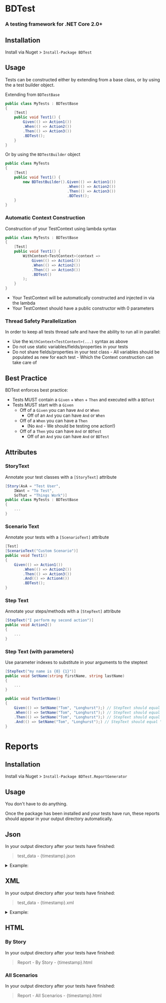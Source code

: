 # BDTest
### A testing framework for .NET Core 2.0+
## Installation
Install via Nuget > `Install-Package BDTest`
## Usage
Tests can be constructed either by extending from a base class, or by using the a test builder object.


Extending from `BDTestBase`

```csharp
public class MyTests : BDTestBase
{
    [Test]
    public void Test1() {
        Given(() => Action1())
        .When(() => Action2())
        .Then(() => Action3())
        .BDTest();
    }
}
```

Or by using the `BDTestBuilder` object

```csharp
public class MyTests 
{
    [Test]
    public void Test1() {
        new BDTestBuilder().Given(() => Action1())
                            .When(() => Action2())
                            .Then(() => Action3())
                            .BDTest();
    }
}
```

### Automatic Context Construction
Construction of your TestContext using lambda syntax

```csharp
public class MyTests : BDTestBase
{
    [Test]
    public void Test1() {
        WithContext<TestContext>(context =>
            Given(() => Action1())
            .When(() => Action2())
            .Then(() => Action3())
            .BDTest()
        );
    }
}
```

 - Your TestContext will be automatically constructed and injected in via the lambda
 - Your TestContext should have a public constructor with 0 parameters

### Thread Safety Parallelization
In order to keep all tests thread safe and have the ability to run all in parallel:
-	Use the `WithContext<TestContext>(...)` syntax as above
-	Do not use static variables/fields/properties in your tests
-	Do not share fields/properties in your test class - All variables should be populated as new for each test - Which the Context construction can take care of

## Best Practice
BDTest enforces best practice: 
- Tests MUST contain a `Given` + `When` + `Then` and executed with a `BDTest`
- Tests MUST start with a `Given`
	- Off of a `Given` you can have `And` or `When`
	  - Off of an `And` you can  have `And` or `When`
	- Off of a `When` you can have a `Then` 
	  - (No `And` - We should be testing one action!)
	- Off of a `Then` you can have `And` or `BDTest`
	  - Off of an `And` you can  have `And` or `BDTest`

## Attributes
### StoryText
Annotate your test classes with a `[StoryText]` attribute

```csharp
[Story(AsA = "Test User",
    IWant = "To Test",
    SoThat = "Things Work")]
public class MyTests : BDTestBase
{
    ...
}
```

### Scenario Text
Annotate your tests with a `[ScenarioText]` attribute

```csharp
[Test]
[ScenarioText("Custom Scenario")]
public void Test1()
{
    Given(() => Action1())
        .When(() => Action2())
        .Then(() => Action3())
        .And(() => Action4())
        .BDTest();
}
```

### Step Text
Annotate your steps/methods with a `[StepText]` attribute

```csharp
[StepText("I perform my second action")]
public void Action2()
{
    ...
}
```

### Step Text (with parameters)

Use parameter indexes to substitute in your arguments to the steptext

```csharp
[StepText("my name is {0} {1}")]
public void SetName(string firstName, string lastName)
{
    ...
}

public void TestSetName() 
{
    Given(() => SetName("Tom", "Longhurst");) // StepText should equal "Given my name is Tom Longhurst"
    .When(() => SetName("Tom", "Longhurst");) // StepText should equal "When my name is Tom Longhurst"
    .Then(() => SetName("Tom", "Longhurst");) // StepText should equal "Then my name is Tom Longhurst"
    .And(() => SetName("Tom", "Longhurst");) // StepText should equal "And my name is Tom Longhurst"
}
```

# Reports
## Installation
Install via Nuget > `Install-Package BDTest.ReportGenerator`
## Usage
You don't have to do anything. 

Once the package has been installed and your tests have run, these reports should appear in your output directory automatically.
## Json
In your output directory after your tests have finished:
> test_data - {timestamp}.json

<details>
<summary>Example:</summary>
<p>

```json
    {
    "TestTimer": {
    
    "TestsStartedAt": "2019-01-11T10:23:50.0230533+00:00",
    
    "TestsFinishedAt": "2019-01-11T10:23:50.6290701+00:00",
    
    "ElapsedTime": "00:00:00.6060168"
    
    },
    
    "Scenarios": [
    
    {
    
    "StartTime": "2019-01-11T10:23:50.551935+00:00",
    
    "EndTime": "2019-01-11T10:23:50.553344+00:00",
    
    "TimeTaken": "0.00:00:00:0014090",
    
    "StoryText": {
    
    "Story": "As a Test User\r\nI want To Test\r\nSo that Things Work\r\n"
    
    },
    
    "ScenarioText": {
    
    "Scenario": "Custom Scenario"
    
    },
    
    "Steps": [
    
    {
    
    "StartTime": "2019-01-11T10:23:50.5519411+00:00",
    
    "EndTime": "2019-01-11T10:23:50.5522994+00:00",
    
    "_stepType": "Given",
    
    "TimeTaken": "0.00:00:00:0003583",
    
    "Exception": null,
    
    "Status": "Passed",
    
    "StepText": "Given Action 1"
    
    },
    
    {
    
    "StartTime": "2019-01-11T10:23:50.5523005+00:00",
    
    "EndTime": "2019-01-11T10:23:50.5528788+00:00",
    
    "_stepType": "When",
    
    "TimeTaken": "0.00:00:00:0005783",
    
    "Exception": null,
    
    "Status": "Passed",
    
    "StepText": "When Action 2 is custom text"
    
    },
    
    {
    
    "StartTime": "2019-01-11T10:23:50.5528798+00:00",
    
    "EndTime": "2019-01-11T10:23:50.5531625+00:00",
    
    "_stepType": "Then",
    
    "TimeTaken": "0.00:00:00:0002827",
    
    "Exception": null,
    
    "Status": "Passed",
    
    "StepText": "Then Action 3"
    
    },
    
    {
    
    "StartTime": "2019-01-11T10:23:50.5531635+00:00",
    
    "EndTime": "2019-01-11T10:23:50.5533388+00:00",
    
    "_stepType": "AndThen",
    
    "TimeTaken": "0.00:00:00:0001753",
    
    "Exception": null,
    
    "Status": "Passed",
    
    "StepText": "And Action 3"
    
    }
    
    ],
    
    "Status": "Passed"
    
    }
    
    ]
    
    }
```
</p>
</details>


## XML
In your output directory after your tests have finished:
> test_data - {timestamp}.xml


<details>
<summary>Example:</summary>
<p>

```xml
    <?xml version="1.0" encoding="utf-16"?>
    
    <TestData>
    
    <TestTimer>
    
    <TestsStartedAt>2019-01-11T10:23:50.0230533+00:00</TestsStartedAt>
    
    <TestsFinishedAt>2019-01-11T10:23:50.6290701+00:00</TestsFinishedAt>
    
    <ElapsedTime>00:00:00.6060168</ElapsedTime>
    
    </TestTimer>
    
    <Scenarios>
    
    <StartTime>2019-01-11T10:23:50.551935+00:00</StartTime>
    
    <EndTime>2019-01-11T10:23:50.553344+00:00</EndTime>
    
    <TimeTaken>0.00:00:00:0014090</TimeTaken>
    
    <StoryText>
    
    <Story>As a Test User
    
    I want To Test
    
    So that Things Work
    
    </Story>
    
    </StoryText>
    
    <ScenarioText>
    
    <Scenario>Custom Scenario</Scenario>
    
    </ScenarioText>
    
    <Steps>
    
    <StartTime>2019-01-11T10:23:50.5519411+00:00</StartTime>
    
    <EndTime>2019-01-11T10:23:50.5522994+00:00</EndTime>
    
    <_stepType>Given</_stepType>
    
    <TimeTaken>0.00:00:00:0003583</TimeTaken>
    
    <Exception  />
    
    <Status>Passed</Status>
    
    <StepText>Given Action 1</StepText>
    
    </Steps>
    
    <Steps>
    
    <StartTime>2019-01-11T10:23:50.5523005+00:00</StartTime>
    
    <EndTime>2019-01-11T10:23:50.5528788+00:00</EndTime>
    
    <_stepType>When</_stepType>
    
    <TimeTaken>0.00:00:00:0005783</TimeTaken>
    
    <Exception  />
    
    <Status>Passed</Status>
    
    <StepText>When Action 2</StepText>
    
    </Steps>
    
    <Steps>
    
    <StartTime>2019-01-11T10:23:50.5528798+00:00</StartTime>
    
    <EndTime>2019-01-11T10:23:50.5531625+00:00</EndTime>
    
    <_stepType>Then</_stepType>
    
    <TimeTaken>0.00:00:00:0002827</TimeTaken>
    
    <Exception  />
    
    <Status>Passed</Status>
    
    <StepText>Then Action 3</StepText>
    
    </Steps>
    
    <Steps>
    
    <StartTime>2019-01-11T10:23:50.5531635+00:00</StartTime>
    
    <EndTime>2019-01-11T10:23:50.5533388+00:00</EndTime>
    
    <_stepType>AndThen</_stepType>
    
    <TimeTaken>0.00:00:00:0001753</TimeTaken>
    
    <Exception  />
    
    <Status>Passed</Status>
    
    <StepText>And Action 4</StepText>
    
    </Steps>
    
    <Status>Passed</Status>
    
    </Scenarios>
    
    </TestData>
```
</p>
</details>

## HTML
### By Story
In your output directory after your tests have finished:
> Report - By Story - {timestamp}.html

### All Scenarios
In your output directory after your tests have finished:
> Report - All Scenarios - {timestamp}.html

